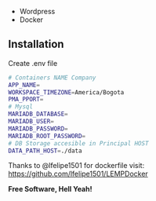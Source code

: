 - Wordpress
- Docker

## Installation

Create .env file

```sh
# Containers NAME Company
APP_NAME=
WORKSPACE_TIMEZONE=America/Bogota
PMA_PPORT=
# Mysql
MARIADB_DATABASE=
MARIADB_USER=
MARIADB_PASSWORD=
MARIADB_ROOT_PASSWORD=
# DB Storage accesible in Principal HOST
DATA_PATH_HOST=./data
```

Thanks to @lfelipe1501 for dockerfile visit: https://github.com/lfelipe1501/LEMPDocker

**Free Software, Hell Yeah!**
